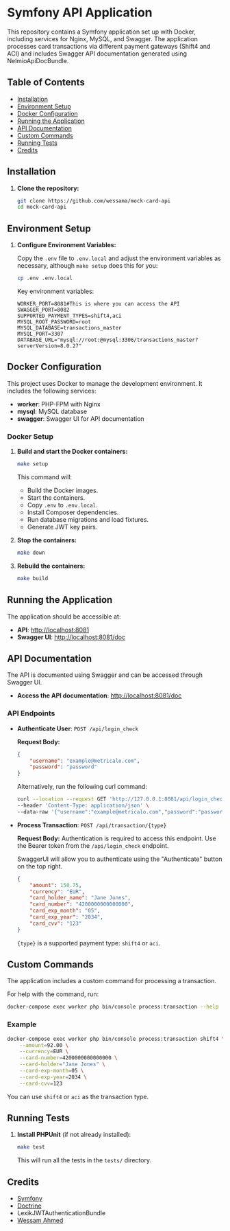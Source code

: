 # Symfony API Application

This repository contains a Symfony application set up with Docker, including services for Nginx, MySQL, and Swagger. The application processes card transactions via different payment gateways (Shift4 and ACI) and includes Swagger API documentation generated using NelmioApiDocBundle.

## Table of Contents

- [Installation](#installation)
- [Environment Setup](#environment-setup)
- [Docker Configuration](#docker-configuration)
- [Running the Application](#running-the-application)
- [API Documentation](#api-documentation)
- [Custom Commands](#custom-commands)
- [Running Tests](#running-tests)
- [Credits](#credits)

## Installation

1. **Clone the repository:**

    ```bash
    git clone https://github.com/wessama/mock-card-api
    cd mock-card-api
    ```

## Environment Setup

1. **Configure Environment Variables:**

   Copy the `.env` file to `.env.local` and adjust the environment variables as necessary, although `make setup` does this for you:

    ```bash
    cp .env .env.local
    ```

   Key environment variables:

    ```dotenv
    WORKER_PORT=8081#This is where you can access the API
    SWAGGER_PORT=8082
    SUPPORTED_PAYMENT_TYPES=shift4,aci
    MYSQL_ROOT_PASSWORD=root
    MYSQL_DATABASE=transactions_master
    MYSQL_PORT=3307
    DATABASE_URL="mysql://root:@mysql:3306/transactions_master?serverVersion=8.0.27"
    ```

## Docker Configuration

This project uses Docker to manage the development environment. It includes the following services:

- **worker**: PHP-FPM with Nginx
- **mysql**: MySQL database
- **swagger**: Swagger UI for API documentation

### Docker Setup

1. **Build and start the Docker containers:**

    ```bash
    make setup
    ```

   This command will:
    - Build the Docker images.
    - Start the containers.
    - Copy `.env` to `.env.local`.
    - Install Composer dependencies.
    - Run database migrations and load fixtures.
    - Generate JWT key pairs.

2. **Stop the containers:**

    ```bash
    make down
    ```

3. **Rebuild the containers:**

    ```bash
    make build
    ```

## Running the Application

The application should be accessible at:

- **API**: [http://localhost:8081](http://localhost:8081)
- **Swagger UI**: [http://localhost:8081/doc](http://localhost:8081/doc)

## API Documentation

The API is documented using Swagger and can be accessed through Swagger UI.

- **Access the API documentation**: [http://localhost:8081/doc](http://localhost:8081/doc)

### API Endpoints

- **Authenticate User**: `POST /api/login_check`

  **Request Body:**

    ```json
    {
        "username": "example@metricalo.com",
        "password": "password"
    }
    ```
  Alternatively, run the following curl command:

    ```bash
  curl --location --request GET 'http://127.0.0.1:8081/api/login_check' \
  --header 'Content-Type: application/json' \
  --data-raw '{"username":"example@metricalo.com","password":"password"}'
    ```

- **Process Transaction**: `POST /api/transaction/{type}`

  **Request Body:**
    Authentication is required to access this endpoint. Use the Bearer token from the `/api/login_check` endpoint.
    
    SwaggerUI will allow you to authenticate using the "Authenticate" button on the top right.

    ```json
    {
        "amount": 150.75,
        "currency": "EUR",
        "card_holder_name": "Jane Jones",
        "card_number": "4200000000000000",
        "card_exp_month": "05",
        "card_exp_year": "2034",
        "card_cvv": "123"
    }
    ```

  `{type}` is a supported payment type: `shift4` or `aci`.

## Custom Commands

The application includes a custom command for processing a transaction.

For help with the command, run:

```bash
docker-compose exec worker php bin/console process:transaction --help
```

### Example

```bash
docker-compose exec worker php bin/console process:transaction shift4 \
    --amount=92.00 \
    --currency=EUR \
    --card-number=4200000000000000 \
    --card-holder="Jane Jones" \
    --card-exp-month=05 \
    --card-exp-year=2034 \
    --card-cvv=123
```

You can use `shift4` or `aci` as the transaction type.

## Running Tests

1. **Install PHPUnit** (if not already installed):

    ```bash
    make test
    ```

   This will run all the tests in the `tests/` directory.

## Credits

- [Symfony](https://symfony.com/)
- [Doctrine](https://www.doctrine-project.org/)
- LexikJWTAuthenticationBundle
- [Wessam Ahmed](mailto:wessam.ah@outlook.com)